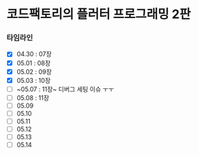 # 코드팩토리의 플러터 프로그래밍 2판

### 타임라인

- [x] 04.30 : 07장
- [x] 05.01 : 08장
- [x] 05.02 : 09장
- [x] 05.03 : 10장
- [ ] ~05.07 : 11장~ 디버그 세팅 이슈 ㅜㅜ
- [ ] 05.08 : 11장
- [ ] 05.09
- [ ] 05.10
- [ ] 05.11
- [ ] 05.12
- [ ] 05.13
- [ ] 05.14
